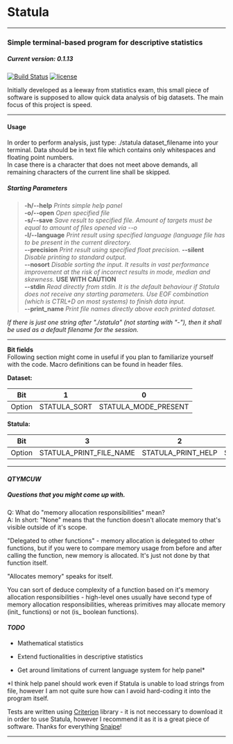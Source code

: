 # Statula

***

### Simple terminal-based program for descriptive statistics
##### *Current version: 0.1.13*
[![Build Status](https://travis-ci.org/PiotrOsiewicz/Statula.svg?branch=master)](https://travis-ci.org/PiotrOsiewicz/Statula)
[![license](https://img.shields.io/github/license/PiotrOsiewicz/statula.svg)]()

Initially developed as a leeway from statistics exam, this small piece of software is supposed to allow quick data analysis of big datasets.
The main focus of this project is speed.

***
#### Usage

In order to perform analysis, just type:
./statula dataset_filename
into your terminal. Data should be in text file which contains only whitespaces and floating point numbers.  
In case there is a character that does not meet above demands, all remaining characters of the current line shall be skipped.

##### Starting Parameters
>**-h/--help**		*Prints simple help panel*  
**-o/--open**		*Open specified file*  
**-s/--save**		*Save result to specified file. Amount of targets must be equal to amount of files opened via --o*  
**-l/--language**	*Print result using specified language (language file has to be present in the current directory.*  
**--precision**		*Print result using specified float precision.*
**--silent**		*Disable printing to standard output.*  
**--nosort**		*Disable sorting the input. It results in vast performance improvement at the risk of incorrect results in mode, median and skewness.* **USE WITH CAUTION**   
**--stdin**		*Read directly from stdin. It is the default behaviour if Statula does not receive any starting parameters. Use EOF combination (which is CTRL+D on most systems) to finish data input.*  
**--print_name**	*Print file names directly above each printed dataset.*   

*If there is just one string after "./statula" (not starting with "-"), then it shall be used as a default filename for the session.*

*** 
****Bit fields****  
Following section might come in useful if you plan to familiarize yourself with the code. Macro definitions can be found in header files.
  
  
**Dataset:**  

|   Bit  |   1  |       0      |
|:------:|:----:|:------------:|
| Option | STATULA_SORT | STATULA_MODE_PRESENT |  
  
  
**Statula:**  
  
|   Bit  |       3         |      2     |   1   |        0        |
|:------:|:---------------:|:----------:|:-----:|:---------------:|
| Option | STATULA_PRINT_FILE_NAME | STATULA_PRINT_HELP | STATULA_STDIN | STATULA_PRINT_TO_STDOUT |
  
***
#### *QTYMCUW*
##### Questions that you might come up with.  

Q: What do "memory allocation responsibilities" mean?   
A: In short: "None" means that the function doesn't allocate memory that's
visible outside of it's scope.  

"Delegated to other functions" - memory allocation is delegated to other
functions, but if you were to compare memory usage from before and after
calling the function, new memory is allocated. It's just not done by that
function itself.  

"Allocates memory" speaks for itself.  

You can sort of deduce complexity of a function based on it's memory allocation
responsibilities - high-level ones usually have
second type of memory allocation responsibilities, whereas primitives may allocate memory (init_
functions) or not (is_ boolean functions).

#### *TODO*

  * Mathematical statistics

  * Extend fuctionalities in descriptive statistics

  * Get around limitations of current language system for help panel*


*I think help panel should work even if Statula is unable to load strings from file, however I am not quite sure how can I avoid hard-coding
it into the program itself. 

Tests are written using [Criterion](https://github.com/Snaipe/Criterion) library - it is not neccessary to download it in order to use Statula, however I recommend it as it is a great piece of software. Thanks for everything [Snaipe](https://github.com/Snaipe)!
***



